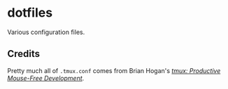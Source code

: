 # dotfiles

Various configuration files.

## Credits

Pretty much all of `.tmux.conf` comes from Brian Hogan's [_tmux: Productive Mouse-Free Development_](https://pragprog.com/titles/bhtmux2/tmux-2/).
